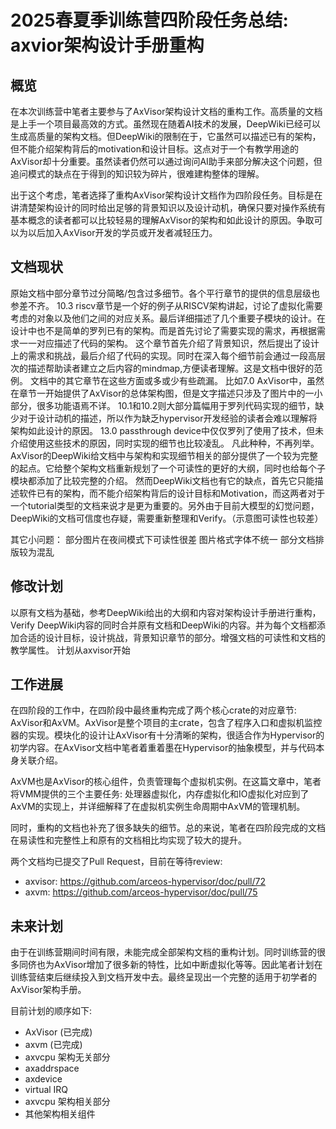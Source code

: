 # 2025春夏季训练营四阶段任务总结: axvior架构设计手册重构

## 概览
在本次训练营中笔者主要参与了AxVisor架构设计文档的重构工作。高质量的文档是上手一个项目最高效的方式。虽然现在随着AI技术的发展，DeepWiki已经可以生成高质量的架构文档。但DeepWiki的限制在于，它虽然可以描述已有的架构，但不能介绍架构背后的motivation和设计目标。这点对于一个有教学用途的AxVisor却十分重要。虽然读者仍然可以通过询问AI助手来部分解决这个问题，但追问模式的缺点在于得到的知识较为碎片，很难建构整体的理解。

出于这个考虑，笔者选择了重构AxVisor架构设计文档作为四阶段任务。目标是在讲清楚架构设计的同时给出足够的背景知识以及设计动机，确保只要对操作系统有基本概念的读者都可以比较轻易的理解AxVisor的架构和如此设计的原因。争取可以为以后加入AxVisor开发的学员或开发者减轻压力。

## 文档现状

原始文档中部分章节过分简略/包含过多细节。各个平行章节的提供的信息层级也参差不齐。
10.3 riscv章节是一个好的例子从RISCV架构讲起，讨论了虚拟化需要考虑的对象以及他们之间的对应关系。最后详细描述了几个重要子模块的设计。在设计中也不是简单的罗列已有的架构。而是首先讨论了需要实现的需求，再根据需求一一对应描述了代码的架构。
这个章节首先介绍了背景知识，然后提出了设计上的需求和挑战，最后介绍了代码的实现。同时在深入每个细节前会通过一段高层次的描述帮助读者建立之后内容的mindmap,方便读者理解。这是文档中很好的范例。
文档中的其它章节在这些方面或多或少有些疏漏。
比如7.0 AxVisor中，虽然在章节一开始提供了AxVisor的总体架构图，但是文字描述只涉及了图片中的一小部分，很多功能语焉不详。
10.1和10.2则大部分篇幅用于罗列代码实现的细节，缺少对于设计动机的描述，所以作为缺乏hypervisor开发经验的读者会难以理解将架构如此设计的原因。
13.0 passthrough device中仅仅罗列了使用了技术，但未介绍使用这些技术的原因，同时实现的细节也比较凌乱。
凡此种种，不再列举。
AxVisor的DeepWiki给文档中与架构和实现细节相关的部分提供了一个较为完整的起点。它给整个架构文档重新规划了一个可读性的更好的大纲，同时也给每个子模块都添加了比较完整的介绍。
然而DeepWiki文档也有它的缺点，首先它只能描述软件已有的架构，而不能介绍架构背后的设计目标和Motivation，而这两者对于一个tutorial类型的文档来说才是更为重要的。另外由于目前大模型的幻觉问题，DeepWiki的文档可信度也存疑，需要重新整理和Verify。（示意图可读性也较差）

其它小问题：
部分图片在夜间模式下可读性很差
图片格式字体不统一
部分文档排版较为混乱


## 修改计划

以原有文档为基础，参考DeepWiki给出的大纲和内容对架构设计手册进行重构，Verify DeepWiki内容的同时合并原有文档和DeepWiki的内容。并为每个文档都添加合适的设计目标，设计挑战，背景知识章节的部分。增强文档的可读性和文档的教学属性。
计划从axvisor开始

## 工作进展

在四阶段的工作中，在四阶段中最终重构完成了两个核心crate的对应章节: AxVisor和AxVM。AxVisor是整个项目的主crate，包含了程序入口和虚拟机监控器的实现。模块化的设计让AxVisor有十分清晰的架构，很适合作为Hypervisor的初学内容。在AxVisor文档中笔者着重着墨在Hypervisor的抽象模型，并与代码本身关联介绍。

AxVM也是AxVisor的核心组件，负责管理每个虚拟机实例。在这篇文章中，笔者将VMM提供的三个主要任务: 处理器虚拟化，内存虚拟化和IO虚拟化对应到了AxVM的实现上，并详细解释了在虚拟机实例生命周期中AxVM的管理机制。

同时，重构的文档也补充了很多缺失的细节。总的来说，笔者在四阶段完成的文档在易读性和完整性上和原有的文档相比均实现了较大的提升。

两个文档均已提交了Pull Request，目前在等待review: 
- axvisor: https://github.com/arceos-hypervisor/doc/pull/72
- axvm: https://github.com/arceos-hypervisor/doc/pull/75

## 未来计划
由于在训练营期间时间有限，未能完成全部架构文档的重构计划。同时训练营的很多同侪也为AxVisor增加了很多新的特性，比如中断虚拟化等等。因此笔者计划在训练营结束后继续投入到文档开发中去。最终呈现出一个完整的适用于初学者的AxVisor架构手册。

目前计划的顺序如下: 
- AxVisor (已完成)
- axvm (已完成)
- axvcpu 架构无关部分
- axaddrspace
- axdevice
- virtual IRQ
- axvcpu 架构相关部分
- 其他架构相关组件




